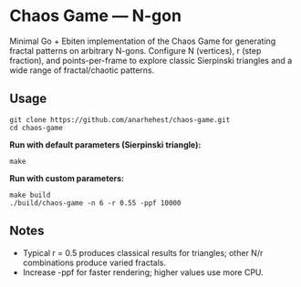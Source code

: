 # Chaos Game — N-gon

Minimal Go + Ebiten implementation of the Chaos Game for generating fractal patterns on arbitrary N-gons. 
Configure N (vertices), r (step fraction), and points-per-frame to explore classic Sierpinski triangles and a wide range of fractal/chaotic patterns.

## Usage
```shell
git clone https://github.com/anarhehest/chaos-game.git
cd chaos-game
```
**Run with default parameters (Sierpinski triangle):**
```shell
make
```
**Run with custom parameters:**
```shell
make build
./build/chaos-game -n 6 -r 0.55 -ppf 10000
```

## Notes

* Typical r = 0.5 produces classical results for triangles; other N/r combinations produce varied fractals.
* Increase -ppf for faster rendering; higher values use more CPU.